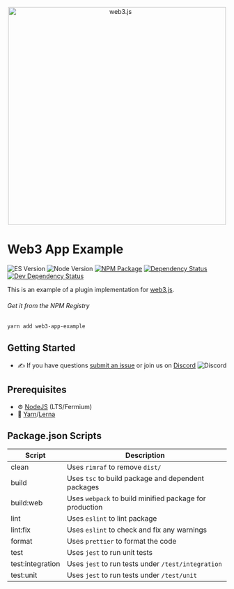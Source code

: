<p align="center">
  <img src="assets/logo/web3js.jpg" width="500" alt="web3.js" />
</p>

# Web3 App Example

![ES Version](https://img.shields.io/badge/ES-2020-yellow)
![Node Version](https://img.shields.io/badge/node-14.x-green)
[![NPM Package][npm-image]][npm-url]
[![Dependency Status][deps-image]][deps-url]
[![Dev Dependency Status][deps-dev-image]][deps-dev-url]

This is an example of a plugin implementation for [web3.js](https://github.com/ChainSafe/web3.js).

###### Get it from the NPM Registry

```bash
yarn add web3-app-example
```

## Getting Started

-   :writing_hand: If you have questions [submit an issue](https://github.com/ChainSafe/web3.js/issues/new) or join us on [Discord](https://discord.gg/yjyvFRP)
    ![Discord](https://img.shields.io/discord/593655374469660673.svg?label=Discord&logo=discord)

## Prerequisites

-   :gear: [NodeJS](https://nodejs.org/) (LTS/Fermium)
-   :toolbox: [Yarn](https://yarnpkg.com/)/[Lerna](https://lerna.js.org/)

## Package.json Scripts

| Script           | Description                                             |
| ---------------- | ------------------------------------------------------- |
| clean            | Uses `rimraf` to remove `dist/`                         |
| build            | Uses `tsc` to build package and dependent packages      |
| build:web        | Uses `webpack` to build minified package for production |
| lint             | Uses `eslint` to lint package                           |
| lint:fix         | Uses `eslint` to check and fix any warnings             |
| format           | Uses `prettier` to format the code                      |
| test             | Uses `jest` to run unit tests                           |
| test:integration | Uses `jest` to run tests under `/test/integration`      |
| test:unit        | Uses `jest` to run tests under `/test/unit`             |

[docs]: http://web3js.readthedocs.io/en/4.0/
[repo]: https://github.com/ethereum/web3.js
[npm-image]: https://img.shields.io/npm/v/web3-core-method.svg
[npm-url]: https://npmjs.org/packages/web3
[deps-image]: https://david-dm.org/ethereum/web3.js/4.x/status.svg?path=tools/web3
[deps-url]: https://david-dm.org/ethereum/web3.js/4.x?path=tools/web3
[deps-dev-image]: https://david-dm.org/ethereum/web3.js/4.x/dev-status.svg?path=tools/web3
[deps-dev-url]: https://david-dm.org/ethereum/web3.js/4.x?type=dev&path=tools/web3
